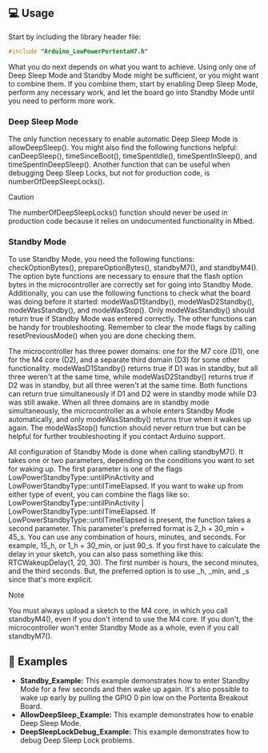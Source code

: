 ## 💻 Usage

Start by including the library header file:

```cpp
#include "Arduino_LowPowerPortentaH7.h"
```

What you do next depends on what you want to achieve. Using only one of Deep Sleep Mode and Standby Mode might be sufficient, or you might want to combine them. If you combine them, start by enabling Deep Sleep Mode, perform any necessary work, and let the board go into Standby Mode until you need to perform more work.

### Deep Sleep Mode

The only function necessary to enable automatic Deep Sleep Mode is allowDeepSleep(). You might also find the following functions helpful: canDeepSleep(), timeSinceBoot(), timeSpentIdle(), timeSpentInSleep(), and timeSpentInDeepSleep(). Another function that can be useful when debugging Deep Sleep Locks, but not for production code, is numberOfDeepSleepLocks().

> [!CAUTION]
> The numberOfDeepSleepLocks() function should never be used in production code because it relies on undocumented functionality in Mbed.

### Standby Mode

To use Standby Mode, you need the following functions: checkOptionBytes(), prepareOptionBytes(), standbyM7(), and standbyM4(). The option byte functions are necessary to ensure that the flash option bytes in the microcontroller are correctly set for going into Standby Mode. Additionally, you can use the following functions to check what the board was doing before it started: modeWasD1Standby(), modeWasD2Standby(), modeWasStandby(), and modeWasStop(). Only modeWasStandby() should return true if Standby Mode was entered correctly. The other functions can be handy for troubleshooting. Remember to clear the mode flags by calling resetPreviousMode() when you are done checking them.

The microcontroller has three power domains: one for the M7 core (D1), one for the M4 core (D2), and a separate third domain (D3) for some other functionality. modeWasD1Standby() returns true if D1 was in standby, but all three weren't at the same time, while modeWasD2Standby() returns true if D2 was in standby, but all three weren't at the same time. Both functions can return true simultaneously if D1 and D2 were in standby mode while D3 was still awake. When all three domains are in standby mode simultaneously, the microcontroller as a whole enters Standby Mode automatically, and only modeWasStandby() returns true when it wakes up again. The modeWasStop() function should never return true but can be helpful for further troubleshooting if you contact Arduino support.

All configuration of Standby Mode is done when calling standbyM7(). It takes one or two parameters, depending on the conditions you want to set for waking up. The first parameter is one of the flags LowPowerStandbyType::untilPinActivity and LowPowerStandbyType::untilTimeElapsed. If you want to wake up from either type of event, you can combine the flags like so: LowPowerStandbyType::untilPinActivity | LowPowerStandbyType::untilTimeElapsed. If LowPowerStandbyType::untilTimeElapsed is present, the function takes a second parameter. This parameter's preferred format is 2_h + 30_min + 45_s. You can use any combination of hours, minutes, and seconds. For example, 15_h, or 1_h + 30_min, or just 90_s. If you first have to calculate the delay in your sketch, you can also pass something like this: RTCWakeupDelay(1, 20, 30). The first number is hours, the second minutes, and the third seconds. But, the preferred option is to use _h, _min, and _s since that's more explicit.

> [!NOTE]
> You must always upload a sketch to the M4 core, in which you call standbyM4(), even if you don't intend to use the M4 core. If you don't, the microcontroller won't enter Standby Mode as a whole, even if you call standbyM7().

## 👀 Examples

- **Standby_Example:** This example demonstrates how to enter Standby Mode for a few seconds and then wake up again. It's also possible to wake up early by pulling the GPIO 0 pin low on the Portenta Breakout Board.
- **AllowDeepSleep_Example:** This example demonstrates how to enable Deep Sleep Mode.
- **DeepSleepLockDebug_Example:** This example demonstrates how to debug Deep Sleep Lock problems.